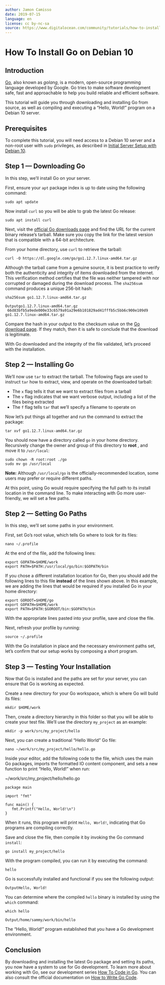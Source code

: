 ```yaml
---
author: Jamon Camisso
date: 2019-07-15
language: en
license: cc by-nc-sa
source: https://www.digitalocean.com/community/tutorials/how-to-install-go-on-debian-10
---
```


# How To Install Go on Debian 10

## Introduction

[Go](https://golang.org/), also known as _golang_, is a modern, open-source programming language developed by Google. Go tries to make software development safe, fast and approachable to help you build reliable and efficient software.

This tutorial will guide you through downloading and installing Go from source, as well as compiling and executing a “Hello, World!” program on a Debian 10 server.

## Prerequisites

To complete this tutorial, you will need access to a Debian 10 server and a non-root user with `sudo` privileges, as described in [Initial Server Setup with Debian 10](initial-server-setup-with-debian-10).

## Step 1 — Downloading Go

In this step, we’ll install Go on your server.

First, ensure your `apt` package index is up to date using the following command:

    sudo apt update

Now install `curl` so you will be able to grab the latest Go release:

    sudo apt install curl

Next, visit the [official Go downloads page](https://golang.org/dl/) and find the URL for the current binary release’s tarball. Make sure you copy the link for the latest version that is compatible with a 64-bit architecture.

From your home directory, use `curl` to retrieve the tarball:

    curl -O https://dl.google.com/go/go1.12.7.linux-amd64.tar.gz

Although the tarball came from a genuine source, it is best practice to verify both the authenticity and integrity of items downloaded from the internet. This verification method certifies that the file was neither tampered with nor corrupted or damaged during the download process. The `sha256sum` command produces a unique 256-bit hash:

    sha256sum go1.12.7.linux-amd64.tar.gz

    Outputgo1.12.7.linux-amd64.tar.gz
     66d83bfb5a9ede000e33c6579a91a29e6b101829ad41fffb5c5bb6c900e109d9 go1.12.7.linux-amd64.tar.gz

Compare the hash in your output to the checksum value on the [Go download page](https://golang.org/dl/). If they match, then it is safe to conclude that the download is legitimate.

With Go downloaded and the integrity of the file validated, let’s proceed with the installation.

## Step 2 — Installing Go

We’ll now use `tar` to extract the tarball. The following flags are used to instruct `tar` how to extract, view, and operate on the downloaded tarball:

- The `x` flag tells it that we want to extract files from a tarball
- The `v` flag indicates that we want verbose output, including a list of the files being extracted
- The `f` flag tells `tar` that we’ll specify a filename to operate on

Now let’s put things all together and run the command to extract the package:

    tar xvf go1.12.7.linux-amd64.tar.gz

You should now have a directory called `go` in your home directory. Recursively change the owner and group of this directory to **root** , and move it to `/usr/local`:

    sudo chown -R root:root ./go
    sudo mv go /usr/local

**Note:** Although `/usr/local/go` is the officially-recommended location, some users may prefer or require different paths.

At this point, using Go would require specifying the full path to its install location in the command line. To make interacting with Go more user-friendly, we will set a few paths.

## Step 2 — Setting Go Paths

In this step, we’ll set some paths in your environment.

First, set Go’s root value, which tells Go where to look for its files:

    nano ~/.profile

At the end of the file, add the following lines:

    export GOPATH=$HOME/work
    export PATH=$PATH:/usr/local/go/bin:$GOPATH/bin

If you chose a different installation location for Go, then you should add the following lines to this file **instead** of the lines shown above. In this example, we are adding the lines that would be required if you installed Go in your home directory:

    export GOROOT=$HOME/go
    export GOPATH=$HOME/work
    export PATH=$PATH:$GOROOT/bin:$GOPATH/bin

With the appropriate lines pasted into your profile, save and close the file.

Next, refresh your profile by running:

    source ~/.profile

With the Go installation in place and the necessary environment paths set, let’s confirm that our setup works by composing a short program.

## Step 3 — Testing Your Installation

Now that Go is installed and the paths are set for your server, you can ensure that Go is working as expected.

Create a new directory for your Go workspace, which is where Go will build its files:

    mkdir $HOME/work

Then, create a directory hierarchy in this folder so that you will be able to create your test file. We’ll use the directory `my_project` as an example:

    mkdir -p work/src/my_project/hello

Next, you can create a traditional “Hello World” Go file:

    nano ~/work/src/my_project/hello/hello.go

Inside your editor, add the following code to the file, which uses the main Go packages, imports the formatted IO content component, and sets a new function to print “Hello, World!” when run:

~/work/src/my\_project/hello/hello.go

    package main
    
    import "fmt"
    
    func main() {
       fmt.Printf("Hello, World!\n")
    }

When it runs, this program will print `Hello, World!`, indicating that Go programs are compiling correctly.

Save and close the file, then compile it by invoking the Go command `install`:

    go install my_project/hello

With the program compiled, you can run it by executing the command:

    hello

Go is successfully installed and functional if you see the following output:

    OutputHello, World!

You can determine where the compiled `hello` binary is installed by using the `which` command:

    which hello

    Output/home/sammy/work/bin/hello

The “Hello, World!” program established that you have a Go development environment.

## Conclusion

By downloading and installing the latest Go package and setting its paths, you now have a system to use for Go development. To learn more about working with Go, see our development series [How To Code in Go](https://www.digitalocean.com/community/tutorial_series/how-to-code-in-go). You can also consult the official documentation on [How to Write Go Code](https://golang.org/doc/code.html).
